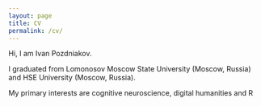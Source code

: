 ```yaml
---
layout: page
title: CV
permalink: /cv/
---
```


Hi, I am Ivan Pozdniakov.

I graduated from Lomonosov Moscow State University (Moscow, Russia) and HSE University (Moscow, Russia).

My primary interests are cognitive neuroscience, digital humanities and R
